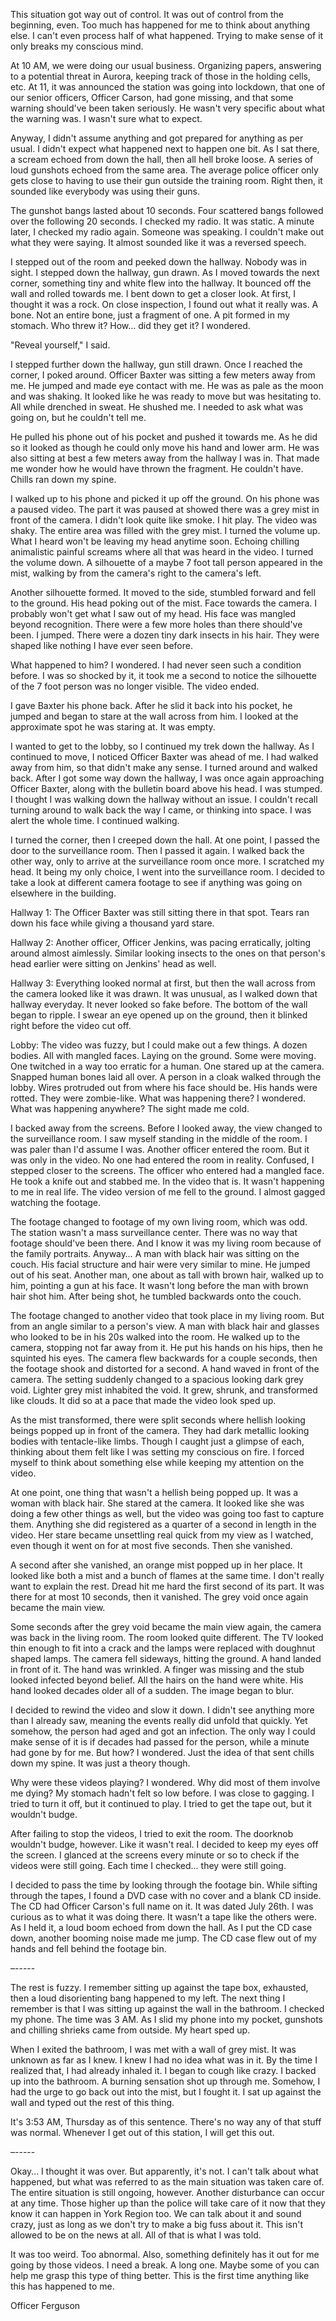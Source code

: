This situation got way out of control. It was out of control from the beginning, even. Too much has happened for me to think about anything else. I can't even process half of what happened. Trying to make sense of it only breaks my conscious mind.


At 10 AM, we were doing our usual business. Organizing papers, answering to a potential threat in Aurora, keeping track of those in the holding cells, etc. At 11, it was announced the station was going into lockdown, that one of our senior officers, Officer Carson, had gone missing, and that some warning should've been taken seriously. He wasn't very specific about what the warning was. I wasn't sure what to expect.


Anyway, I didn't assume anything and got prepared for anything as per usual. I didn't expect what happened next to happen one bit. As I sat there, a scream echoed from down the hall, then all hell broke loose. A series of loud gunshots echoed from the same area. The average police officer only gets close to having to use their gun outside the training room. Right then, it sounded like everybody was using their guns.


The gunshot bangs lasted about 10 seconds. Four scattered bangs followed over the following 20 seconds. I checked my radio. It was static. A minute later, I checked my radio again. Someone was speaking. I couldn't make out what they were saying. It almost sounded like it was a reversed speech.


I stepped out of the room and peeked down the hallway. Nobody was in sight. I stepped down the hallway, gun drawn. As I moved towards the next corner, something tiny and white flew into the hallway. It bounced off the wall and rolled towards me. I bent down to get a closer look. At first, I thought it was a rock. On close inspection, I found out what it really was. A bone. Not an entire bone, just a fragment of one. A pit formed in my stomach. Who threw it? How… did they get it? I wondered.


"Reveal yourself," I said.


I stepped further down the hallway, gun still drawn. Once I reached the corner, I poked around. Officer Baxter was sitting a few meters away from me. He jumped and made eye contact with me. He was as pale as the moon and was shaking. It looked like he was ready to move but was hesitating to. All while drenched in sweat. He shushed me. I needed to ask what was going on, but he couldn't tell me.


He pulled his phone out of his pocket and pushed it towards me. As he did so it looked as though he could only move his hand and lower arm. He was also sitting at best a few meters away from the hallway I was in. That made me wonder how he would have thrown the fragment. He couldn't have. Chills ran down my spine.


I walked up to his phone and picked it up off the ground. On his phone was a paused video. The part it was paused at showed there was a grey mist in front of the camera. I didn't look quite like smoke. I hit play. The video was shaky. The entire area was filled with the grey mist. I turned the volume up. What I heard won't be leaving my head anytime soon. Echoing chilling animalistic painful screams where all that was heard in the video. I turned the volume down. A silhouette of a maybe 7 foot tall person appeared in the mist, walking by from the camera's right to the camera's left.


Another silhouette formed. It moved to the side, stumbled forward and fell to the ground. His head poking out of the mist. Face towards the camera. I probably won't get what I saw out of my head. His face was mangled beyond recognition. There were a few more holes than there should've been. I jumped. There were a dozen tiny dark insects in his hair. They were shaped like nothing I have ever seen before.


What happened to him? I wondered. I had never seen such a condition before. I was so shocked by it, it took me a second to notice the silhouette of the 7 foot person was no longer visible. The video ended.


I gave Baxter his phone back. After he slid it back into his pocket, he jumped and began to stare at the wall across from him. I looked at the approximate spot he was staring at. It was empty.


I wanted to get to the lobby, so I continued my trek down the hallway. As I continued to move, I noticed Officer Baxter was ahead of me. I had walked away from him, so that didn't make any sense. I turned around and walked back. After I got some way down the hallway, I was once again approaching Officer Baxter, along with the bulletin board above his head. I was stumped. I thought I was walking down the hallway without an issue. I couldn't recall turning around to walk back the way I came, or thinking into space. I was alert the whole time. I continued walking.


I turned the corner, then I creeped down the hall. At one point, I passed the door to the surveillance room. Then I passed it again. I walked back the other way, only to arrive at the surveillance room once more. I scratched my head. It being my only choice, I went into the surveillance room. I decided to take a look at different camera footage to see if anything was going on elsewhere in the building.


Hallway 1: The Officer Baxter was still sitting there in that spot. Tears ran down his face while giving a thousand yard stare.


Hallway 2: Another officer, Officer Jenkins, was pacing erratically, jolting around almost aimlessly. Similar looking insects to the ones on that person's head earlier were sitting on Jenkins' head as well.


Hallway 3: Everything looked normal at first, but then the wall across from the camera looked like it was drawn. It was unusual, as I walked down that hallway everyday. It never looked so fake before. The bottom of the wall began to ripple. I swear an eye opened up on the ground, then it blinked right before the video cut off.


Lobby: The video was fuzzy, but I could make out a few things. A dozen bodies. All with mangled faces. Laying on the ground. Some were moving. One twitched in a way too erratic for a human. One stared up at the camera. Snapped human bones laid all over. A person in a cloak walked through the lobby. Wires protruded out from where his face should be. His hands were rotted. They were zombie-like. What was happening there? I wondered. What was happening anywhere? The sight made me cold.


I backed away from the screens. Before I looked away, the view changed to the surveillance room. I saw myself standing in the middle of the room. I was paler than I'd assume I was. Another officer entered the room. But it was only in the video. No one had entered the room in reality. Confused, I stepped closer to the screens. The officer who entered had a mangled face. He took a knife out and stabbed me. In the video that is. It wasn't happening to me in real life. The video version of me fell to the ground. I almost gagged watching the footage.


The footage changed to footage of my own living room, which was odd. The station wasn't a mass surveillance center. There was no way that footage should've been there. And I know it was my living room because of the family portraits. Anyway… A man with black hair was sitting on the couch. His facial structure and hair were very similar to mine. He jumped out of his seat. Another man, one about as tall with brown hair, walked up to him, pointing a gun at his face. It wasn't long before the man with brown hair shot him. After being shot, he tumbled backwards onto the couch.


The footage changed to another video that took place in my living room. But from an angle similar to a person's view. A man with black hair and glasses who looked to be in his 20s walked into the room. He walked up to the camera, stopping not far away from it. He put his hands on his hips, then he squinted his eyes. The camera flew backwards for a couple seconds, then the footage shook and distorted for a second. A hand waved in front of the camera. The setting suddenly changed to a spacious looking dark grey void. Lighter grey mist inhabited the void. It grew, shrunk, and transformed like clouds. It did so at a pace that made the video look sped up.


As the mist transformed, there were split seconds where hellish looking beings popped up in front of the camera. They had dark metallic looking bodies with tentacle-like limbs. Though I caught just a glimpse of each, thinking about them felt like I was setting my conscious on fire. I forced myself to think about something else while keeping my attention on the video.


At one point, one thing that wasn't a hellish being popped up. It was a woman with black hair. She stared at the camera. It looked like she was doing a few other things as well, but the video was going too fast to capture them. Anything she did registered as a quarter of a second in length in the video. Her stare became unsettling real quick from my view as I watched, even though it went on for at most five seconds. Then she vanished.


A second after she vanished, an orange mist popped up in her place. It looked like both a mist and a bunch of flames at the same time. I don't really want to explain the rest. Dread hit me hard the first second of its part. It was there for at most 10 seconds, then it vanished. The grey void once again became the main view.


Some seconds after the grey void became the main view again, the camera was back in the living room. The room looked quite different. The TV looked thin enough to fit into a crack and the lamps were replaced with doughnut shaped lamps. The camera fell sideways, hitting the ground. A hand landed in front of it. The hand was wrinkled. A finger was missing and the stub looked infected beyond belief. All the hairs on the hand were white. His hand looked decades older all of a sudden. The image began to blur.


I decided to rewind the video and slow it down. I didn't see anything more than I already saw, meaning the events really did unfold that quickly. Yet somehow, the person had aged and got an infection. The only way I could make sense of it is if decades had passed for the person, while a minute had gone by for me. But how? I wondered. Just the idea of that sent chills down my spine. It was just a theory though.


Why were these videos playing? I wondered. Why did most of them involve me dying? My stomach hadn't felt so low before. I was close to gagging. I tried to turn it off, but it continued to play. I tried to get the tape out, but it wouldn't budge.


After failing to stop the videos, I tried to exit the room. The doorknob wouldn't budge, however. Like it wasn't real. I decided to keep my eyes off the screen. I glanced at the screens every minute or so to check if the videos were still going. Each time I checked… they were still going.


I decided to pass the time by looking through the footage bin. While sifting through the tapes, I found a DVD case with no cover and a blank CD inside. The CD had Officer Carson's full name on it. It was dated July 26th. I was curious as to what it was doing there. It wasn't a tape like the others were. As I held it, a loud boom echoed from down the hall. As I put the CD case down, another booming noise made me jump. The CD case flew out of my hands and fell behind the footage bin.


–-----


The rest is fuzzy. I remember sitting up against the tape box, exhausted, then a loud disorienting bang happened to my left. The next thing I remember is that I was sitting up against the wall in the bathroom. I checked my phone. The time was 3 AM. As I slid my phone into my pocket, gunshots and chilling shrieks came from outside. My heart sped up.


When I exited the bathroom, I was met with a wall of grey mist. It was unknown as far as I knew. I knew I had no idea what was in it. By the time I realized that, I had already inhaled it. I began to cough like crazy. I backed up into the bathroom. A burning sensation shot up through me. Somehow, I had the urge to go back out into the mist, but I fought it. I sat up against the wall and typed out the rest of this thing.


It's 3:53 AM, Thursday as of this sentence. There's no way any of that stuff was normal. Whenever I get out of this station, I will get this out.


–-----


Okay… I thought it was over. But apparently, it's not. I can't talk about what happened, but what was referred to as the main situation was taken care of. The entire situation is still ongoing, however. Another disturbance can occur at any time. Those higher up than the police will take care of it now that they know it can happen in York Region too. We can talk about it and sound crazy, just as long as we don't try to make a big fuss about it. This isn't allowed to be on the news at all. All of that is what I was told.


It was too weird. Too abnormal. Also, something definitely has it out for me going by those videos. I need a break. A long one. Maybe some of you can help me grasp this type of thing better. This is the first time anything like this has happened to me.


Officer Ferguson